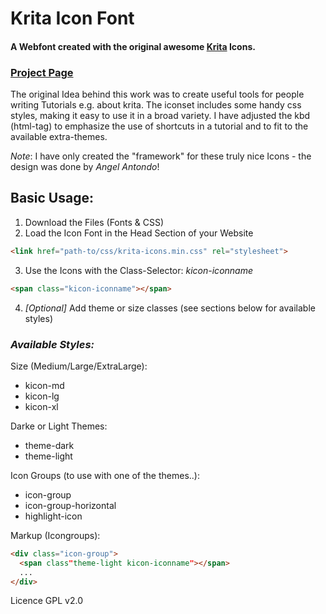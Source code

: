 Krita Icon Font
===============

#### A Webfont created with the original awesome [Krita](https://krita.org/) Icons.

### [Project Page](https://vascoalexander.github.io/krita-icon-font/)

The original Idea behind this work was to create useful tools for people writing Tutorials e.g. about krita. The iconset includes some handy css styles, making it easy to use it in a broad variety. I have adjusted the kbd (html-tag) to emphasize the use of shortcuts in a tutorial and to fit to the available extra-themes.

*Note*: I have only created the "framework" for these truly nice Icons - the design was done by _Angel Antondo_!

## Basic Usage:

1. Download the Files (Fonts & CSS)
2. Load the Icon Font in the Head Section of your Website

 ```html
 <link href="path-to/css/krita-icons.min.css" rel="stylesheet">
 ```
 
3. Use the Icons with the Class-Selector: _kicon-iconname_

 ```html
 <span class="kicon-iconname"></span>
 ```

4. *[Optional]* Add theme or size classes (see sections below for available styles)

### _Available Styles:_

Size (Medium/Large/ExtraLarge):

- kicon-md
- kicon-lg
- kicon-xl

Darke or Light Themes:

- theme-dark
- theme-light

Icon Groups (to use with one of the themes..):

- icon-group
- icon-group-horizontal
- highlight-icon

Markup (Icongroups):

```html
<div class="icon-group">
  <span class"theme-light kicon-iconname"></span>
  ...
</div>
```

Licence GPL v2.0
